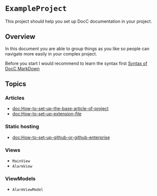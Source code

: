 # ``ExampleProject``

This project should help you set up DocC documentation in your project.

## Overview

In this document you are able to group things as you like so people can navigate more easily in your complex project. 

Before you start I would recommend to learn the syntax first [Syntax of DocC MarkDown](https://developer.apple.com/documentation/xcode/formatting-your-documentation-content)

## Topics

### Articles
- <doc:How-to-set-up-the-base-article-of-project>
- <doc:How-to-set-up-extension-file>
### Static hosting
- <doc:How-to-set-up-github-or-github-enterprise>
### Views
- ``MainView``
- ``AlarmView``
### ViewModels
- ``AlarmViewModel``
